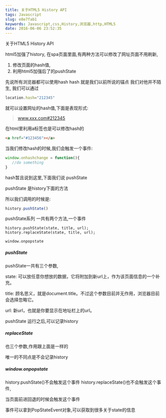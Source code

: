 ```yaml
---
title: 关于HTML5 History API
tags: Javascript
slug: e8e7fab1
keywords: Javascript,css,History,浏览器,http,HTML5
date: 2016-06-06 23:52:35
---
```

关于HTML5 History API

html5加强了history,
在spa页面里面,有两种方法可以修改了网址页面不用刷新,
1. 修改页面的hash值,
2. 利用html5加强后了的pushState


先说所有浏览器都可以使用hash
hash 就是我们以前所说的锚点
我们对他并不陌生,
我们可以通过


```javascript
location.hash="212345"
```
<!-- more -->
就可以设置网址的hash值,下面是表现形式:

> www.xxx.com#212345

在html里利用a标签也是可以修改hash的
```html
<a href="#123456"></a>
```

当我们修改hash的时候,我们会触发一个事件:

```JavaScript
window.onhashchange = function(){
   //do something
}
```



hash暂且说到这里,下面我们说 pushState

pushState 是history下面的方法

所以我们调用的时候是:

```JavaScript
history.pushState()
```
pushState系列 一共有两个方法,一个事件

```
history.pushState(state, title, url);
history.replaceState(state, title, url);

window.onpopstate
```


##### pushState

pushState一共有三个参数,

state: 可以放任意你想放的数据，它将附加到新url上，作为该页面信息的一个补充。

title: 顾名思义，就是document.title。不过这个参数目前并无作用，浏览器目前会选择忽略它。

url: 新url，也就是你要显示在地址栏上的url。

pushState 运行之后,可以记录history


##### replaceState
也三个参数,作用跟上面是一样的

唯一的不同点是不会记录history

##### window.onpopstate

history.pushState()不会触发这个事件
history.replaceState()也不会触发这个事件,

当页面前进回退的时候会触发这个事件

事件可以拿到PopStateEvent对象,可以获取到很多关于state的信息
